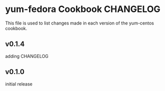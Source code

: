 yum-fedora Cookbook CHANGELOG
======================
This file is used to list changes made in each version of the yum-centos cookbook.
 
v0.1.4
------
adding CHANGELOG
 
 
v0.1.0
------
initial release
